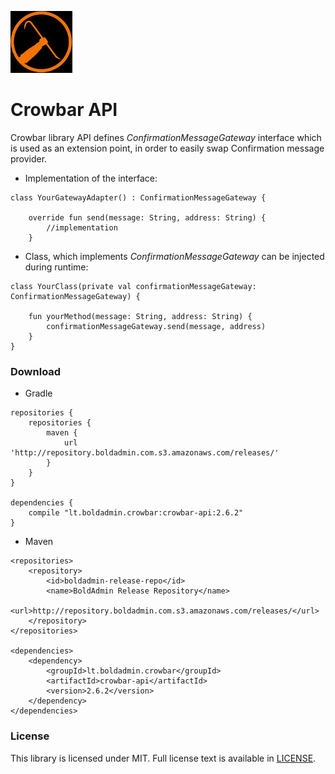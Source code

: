 ![Alt text](logo.jpg?raw=true)
# Crowbar API
Crowbar library API defines *ConfirmationMessageGateway* interface which is used as an extension point, in order to easily swap Confirmation message provider.
* Implementation of the interface:
```
class YourGatewayAdapter() : ConfirmationMessageGateway {

    override fun send(message: String, address: String) {
        //implementation
    }
```
* Class, which implements *ConfirmationMessageGateway* can be injected during runtime:
```
class YourClass(private val confirmationMessageGateway: ConfirmationMessageGateway) {

    fun yourMethod(message: String, address: String) {
        confirmationMessageGateway.send(message, address)
    }
}
```
### Download
* Gradle
```
repositories {
    repositories {
        maven {
            url 'http://repository.boldadmin.com.s3.amazonaws.com/releases/'
        }
    }
}

dependencies {
    compile "lt.boldadmin.crowbar:crowbar-api:2.6.2"
}
```
* Maven
```
<repositories>
    <repository>
        <id>boldadmin-release-repo</id>
        <name>BoldAdmin Release Repository</name>
        <url>http://repository.boldadmin.com.s3.amazonaws.com/releases/</url>
    </repository>
</repositories>

<dependencies>
    <dependency>
        <groupId>lt.boldadmin.crowbar</groupId>
        <artifactId>crowbar-api</artifactId>
        <version>2.6.2</version>
    </dependency>
</dependencies>
```

### License

This library is licensed under MIT. Full license text is available in [LICENSE](https://github.com/boldadmin-com/Crowbar_API/blob/dev/LICENSE.txt).